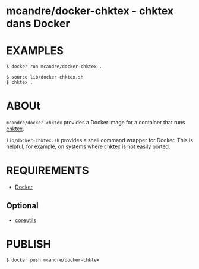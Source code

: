 # mcandre/docker-chktex - chktex dans Docker

# EXAMPLES

```console
$ docker run mcandre/docker-chktex .

$ source lib/docker-chktex.sh
$ chktex .
```

# ABOUt

`mcandre/docker-chktex` provides a Docker image for a container that runs [chktex](http://baruch.ev-en.org/proj/chktex/).

`lib/docker-chktex.sh` provides a shell command wrapper for Docker. This is helpful, for example, on systems where chktex is not easily ported.

# REQUIREMENTS

* [Docker](https://www.docker.com)

## Optional

* [coreutils](https://www.gnu.org/software/coreutils/coreutils.html)

# PUBLISH

```console
$ docker push mcandre/docker-chktex
```
